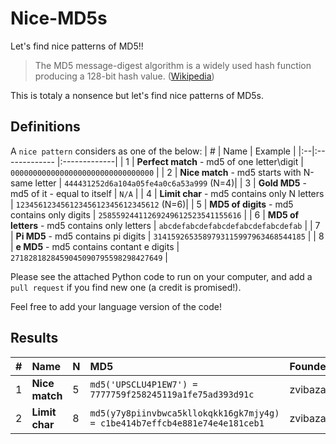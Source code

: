 # Nice-MD5s
Let's find nice patterns of MD5!!

> The MD5 message-digest algorithm is a widely used hash function producing a 128-bit hash value. ([Wikipedia](https://en.wikipedia.org/wiki/MD5))

This is totaly a nonsence but let's find nice patterns of MD5s.


## Definitions

A `nice pattern` considers as one of the below:
| # | Name | Example | 
|:--|:------------- |:-------------| 
| 1 | **Perfect match** - md5 of one letter\digit | `00000000000000000000000000000000` | 
| 2 | **Nice match** - md5 starts with N-same letter | `444431252d6a104a05fe4a0c6a53a999` (N=4)| 
| 3 | **Gold MD5** - md5 of it - equal to itself | `N/A` | 
| 4 | **Limit char** - md5 contains only N letters | `12345612345612345612345612345612` (N=6)| 
| 5 | **MD5 of digits** - md5 contains only digits | `25855924411269249612523541155616` | 
| 6 | **MD5 of letters** - md5 contains only letters | `abcdefabcdefabcdefabcdefabcdefab` |
| 7 | **Pi MD5** - md5 contains pi digits | `3141592653589793115997963468544185` |
| 8 | **e MD5** - md5 contains contant e digits | `2718281828459045090795598298427649` |

Please see the attached Python code to run on your computer, and add a `pull request` if you find new one (a credit is promised!).

Feel free to add your language version of the code!

## Results

| # | Name | N | MD5 | Founder | 
|:--|:------------- |:---|:-------------|:-------------| 
| 1 | **Nice match** | 5 |`md5('UPSCLU4P1EW7') = 7777759f258245119a1fe75ad393d91c` |zvibazak |
| 2 | **Limit char** | 8 |`md5(y7y8piinvbwca5kllokqkk16gk7mjy4g) = c1be414b7effcb4e881e74e4e181ceb1`|zvibazak |
